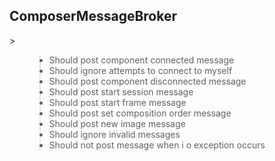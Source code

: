 <h2>ComposerMessageBroker</h2>
> <ul>
<blockquote><li>Should post component connected message</li>
<li>Should ignore attempts to connect to myself</li>
<li>Should post component disconnected message</li>
<li>Should post start session message</li>
<li>Should post start frame message</li>
<li>Should post set composition order message</li>
<li>Should post new image message</li>
<li>Should ignore invalid messages</li>
<li>Should not post message when i o exception occurs</li>
</blockquote><blockquote></ul></blockquote>
